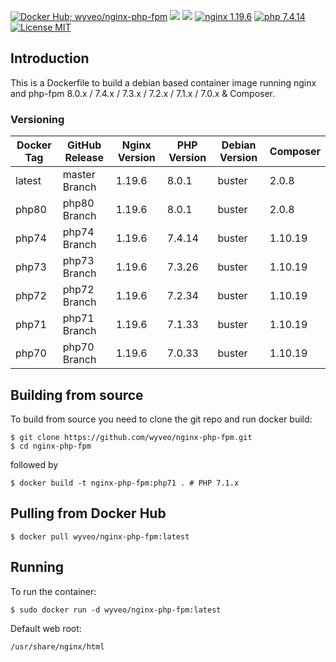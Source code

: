[![Docker Hub; wyveo/nginx-php-fpm](https://img.shields.io/badge/docker%20hub-wyveo%2Fnginx--php--fpm-blue.svg?&logo=docker&style=for-the-badge)](https://hub.docker.com/r/wyveo/nginx-php-fpm/) [![](https://badges.weareopensource.me/docker/pulls/wyveo/nginx-php-fpm?style=for-the-badge)](https://hub.docker.com/r/wyveo/nginx-php-fpm/) [![](https://img.shields.io/docker/image-size/wyveo/nginx-php-fpm/php74?style=for-the-badge)](https://hub.docker.com/r/wyveo/nginx-php-fpm/) [![nginx 1.19.6](https://img.shields.io/badge/nginx-1.19.6-brightgreen.svg?&logo=nginx&logoColor=white&style=for-the-badge)](https://nginx.org/en/CHANGES) [![php 7.4.14](https://img.shields.io/badge/php--fpm-7.4.14-blue.svg?&logo=php&logoColor=white&style=for-the-badge)](https://secure.php.net/releases/7_4_14.php) [![License MIT](https://img.shields.io/badge/license-MIT-blue.svg?&style=for-the-badge)](https://github.com/wyveo/nginx-php-fpm/blob/master/LICENSE)

## Introduction
This is a Dockerfile to build a debian based container image running nginx and php-fpm 8.0.x / 7.4.x / 7.3.x / 7.2.x / 7.1.x / 7.0.x & Composer.

### Versioning
| Docker Tag | GitHub Release | Nginx Version | PHP Version | Debian Version | Composer
|-----|-------|-----|--------|--------|------|
| latest | master Branch |1.19.6 | 8.0.1 | buster | 2.0.8 |
| php80 | php80 Branch |1.19.6 | 8.0.1 | buster | 2.0.8 |
| php74 | php74 Branch |1.19.6 | 7.4.14 | buster | 1.10.19 |
| php73 | php73 Branch |1.19.6 | 7.3.26 | buster | 1.10.19 |
| php72 | php72 Branch |1.19.6 | 7.2.34 | buster | 1.10.19 |
| php71 | php71 Branch |1.19.6 | 7.1.33 | buster | 1.10.19 |
| php70 | php70 Branch |1.19.6 | 7.0.33 | buster | 1.10.19 |

## Building from source
To build from source you need to clone the git repo and run docker build:
```
$ git clone https://github.com/wyveo/nginx-php-fpm.git
$ cd nginx-php-fpm
```

followed by
```
$ docker build -t nginx-php-fpm:php71 . # PHP 7.1.x
```

## Pulling from Docker Hub
```
$ docker pull wyveo/nginx-php-fpm:latest
```

## Running
To run the container:
```
$ sudo docker run -d wyveo/nginx-php-fpm:latest
```

Default web root:
```
/usr/share/nginx/html
```
